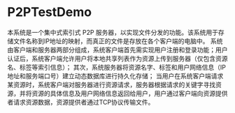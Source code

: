 # P2PTestDemo
本系统是一个集中式索引式 P2P 服务器，以实现文件分发的功能。该系统用于存储文件名称到IP地址的映射，而真正的文件是存放在各个客户端的电脑中。
系统由客户端和服务器两部分组成，系统客户端首先需实现用户注册和登录功能；用户认证后，系统客户端允许用户将本地共享列表作为资源上传到服务器（仅包含资源名、标签等索引信息）；
其次，系统服务器将资源名字、标签和用户网络信息（IP地址和服务端口号）建立动态数据库进行持久化存储；
当用户在系统客户端请求某资源时，系统客户端对服务器进行资源请求，服务器根据请求的关键字寻找资源，并将资源的具体信息及用户网络信息返回给用户，用户通过客户端向资源提供者请求资源数据，资源提供者通过TCP协议传输文件。
